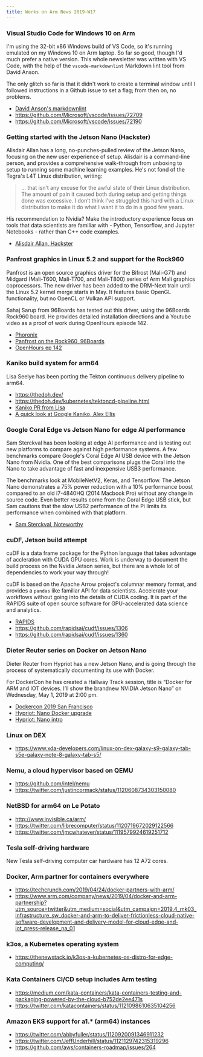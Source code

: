 ```yaml
---
title: Works on Arm News 2019-W17
---
```


### Visual Studio Code for Windows 10 on Arm

I'm using the 32-bit x86 Windows build of VS Code, so
it's running emulated on my Windows 10 on Arm laptop.
So far so good, though I'd much prefer a native version.
This whole newsletter was written with VS Code, with
the help of the `vscode-markdownlint` Markdown lint
tool from David Anson.

The only glitch so far is that it didn't work to create
a terminal window until I followed instructions in a Github
issue to set a flag; from then on, no problems.

* [David Anson's markdownlint](https://github.com/DavidAnson/vscode-markdownlint)
* <https://github.com/Microsoft/vscode/issues/72709>
* <https://github.com/Microsoft/vscode/issues/72190>

### Getting started with the Jetson Nano (Hackster)

Alisdair Allan has a long, no-punches-pulled review
of the Jetson Nano, focusing on the new user experience
of setup. Alisdair is a command-line person, and provides
a comprehensive walk-through from unboxing to setup to
running some machine learning examples. He's not fond
of the Tegra's L4T Linux distribution, writing:

> ... that isn’t any excuse for the awful state of their Linux distribution. The amount of pain it caused both during setup and getting things done was excessive. I don’t think I’ve struggled this hard with a Linux distribution to make it do what I want it to do in a good few years.

His recommendation to Nvidia? Make the introductory experience
focus on tools that data scientists are familiar with - Python,
Tensorflow, and Jupyter Notebooks - rather than C++ code examples.

* [Alisdair Allan, Hackster](https://blog.hackster.io/getting-started-with-the-nvidia-jetson-nano-developer-kit-43aa7c298797)

### Panfrost graphics in Linux 5.2 and support for the Rock960

Panfrost is an open source graphics driver for the Bifrost (Mali-G71)
and Midgard (Mali-T600, Mali-T700, and Mali-T800) series of Arm Mali
graphics coprocessors. The new driver has been added to the DRM-Next
train until the Linux 5.2 kernel merge starts in May. It features basic
OpenGL functionality, but no OpenCL or Vulkan API support.

Sahaj Sarup from 96Boards has tested out this driver, using
the 96Boards Rock960 board. He provides detailed installation
directions and a Youtube video as a proof of work during OpenHours episode 142.

* [Phoronix](https://www.phoronix.com/scan.php?page=news_item&px=Panfrost-DRM-For-Linux-5.2)
* [Panfrost on the Rock960, 96Boards](https://www.96boards.org/blog/panfrost-rock960/)
* [OpenHours ep 142](https://www.youtube.com/watch?v=PTnv6B8HIMQ)

### Kaniko build system for arm64

Lisa Seelye has been porting the Tekton continuous
delivery pipeline to arm64.

* <https://thedoh.dev/>
* <https://thedoh.dev/kubernetes/tektoncd-pipeline.html>
* [Kaniko PR from Lisa](https://github.com/GoogleContainerTools/kaniko/pull/646)
* [A quick look at Google Kaniko, Alex Ellis](https://blog.alexellis.io/quick-look-at-google-kaniko/)

### Google Coral Edge vs Jetson Nano for edge AI performance

Sam Sterckval has been looking at edge AI performance and is
testing out new platforms to compare against high performance systems.
A few benchmarks compare Google's Coral Edge AI USB device with
the Jetson Nano from Nvidia. One of the best comparisons plugs
the Coral into the Nano to take advantage of fast and inexpensive
USB3 performance.

The benchmarks look at MobileNetV2, Keras, and Tensorflow.
The Jetson Nano demonstrates a 75% power reduction with a 10%
performance boost compared to an old i7-4840HQ (2014 Macbook Pro)
without any change in source code. Even better results come from
the Coral Edge USB stick, but Sam cautions that the slow USB2
performance of the Pi limits its performance when combined
with that platform.

* [Sam Sterckval, Noteworthy](https://blog.usejournal.com/google-coral-edge-tpu-vs-nvidia-jetson-nano-a-quick-deep-dive-into-edgeai-performance-bc7860b8d87a)

### cuDF, Jetson build attempt

cuDF is a data frame package for the Python
language that takes advantage of accleration with
CUDA GPU cores. Work is underway to document the
build process on the Nvidia Jetson series, but there
are a whole lot of dependencies to work your way through!

cuDF is based on the Apache Arrow project's columnar
memory format, and provides a `pandas` like familiar
API for data scientists. Accelerate your workflows
without going into the details of CUDA coding. It is
part of the RAPIDS suite of open source software for
GPU-accelerated data science and analytics.

* [RAPIDS](https://rapids.ai/)
* <https://github.com/rapidsai/cudf/issues/1306>
* <https://github.com/rapidsai/cudf/issues/1360>

### Dieter Reuter series on Docker on Jetson Nano

Dieter Reuter from Hypriot has a new Jetson Nano,
and is going through the process of systematically
documenting its use with Docker.

For DockerCon he has created a Hallway Track session,
title is “Docker for ARM and IOT devices. I’ll show the
brandnew NVIDIA Jetson Nano” on Wednesday, May 1, 2019 at 2:00 pm.

* [Dockercon 2019 San Francisco](https://www.docker.com/dockercon/)
* [Hypriot: Nano Docker upgrade](https://blog.hypriot.com/post/nvidia-jetson-nano-upgrade-docker/)
* [Hypriot: Nano intro](https://blog.hypriot.com/post/nvidia-jetson-nano-intro/)

### Linux on DEX

* <https://www.xda-developers.com/linux-on-dex-galaxy-s9-galaxy-tab-s5e-galaxy-note-8-galaxy-tab-s5/>

### Nemu, a cloud hypervisor based on QEMU

* <https://github.com/intel/nemu>
* <https://twitter.com/justincormack/status/1120608734303150080>

### NetBSD for arm64 on Le Potato

* <http://www.invisible.ca/arm/>
* <https://twitter.com/librecomputer/status/1120719672029122566>
* <https://twitter.com/jmcwhatever/status/1119579924619251712>

### Tesla self-driving hardware

New Tesla self-driving computer car hardware has 12 A72 cores.

### Docker, Arm partner for containers everywhere

* <https://techcrunch.com/2019/04/24/docker-partners-with-arm/>
* <https://www.arm.com/company/news/2019/04/docker-and-arm-partnership?utm_source=twitter&utm_medium=social&utm_campaign=2019.4_mk03_infrastructure_sw_docker-and-arm-to-deliver-frictionless-cloud-native-software-development-and-delivery-model-for-cloud-edge-and-iot_press-release_na_01>

### k3os, a Kubernetes operating system

* <https://thenewstack.io/k3os-a-kubernetes-os-distro-for-edge-computing/>

### Kata Containers CI/CD setup includes Arm testing

* <https://medium.com/kata-containers/kata-containers-testing-and-packaging-powered-by-the-cloud-b752de2ee471s>
* <https://twitter.com/katacontainers/status/1121098610635104256>

### Amazon EKS support for a1.* (arm64) instances

* <https://twitter.com/abbyfuller/status/1120920091346911232>
* <https://twitter.com/JeffUnderhill/status/1121129742315319296>
* <https://github.com/aws/containers-roadmap/issues/264>